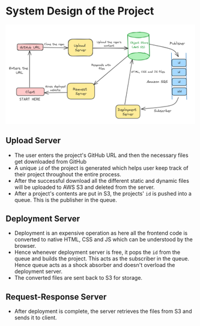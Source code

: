 # System Design of the Project
![System Design](./sys-design.png)
## Upload Server
- The user enters the project's GitHub URL and then the necessary files get downloaded from GitHub 
- A unique ``id`` of the project is generated which helps user keep track of their project throughout the entire process.
- After the successful download all the different static and dynamic files will be uploaded to AWS S3 and deleted from the server.
- After a project's contents are put in S3, the projects' ``id`` is pushed into a queue. This is the publisher in the queue.

## Deployment Server
- Deployment is an expensive operation as here all the frontend code is converted to native HTML, CSS and JS which can be understood by the browser.
- Hence whenever deployment server is free, it pops the ``id`` from the queue and builds the project. This acts as the subscriber in the queue. Hence queue acts as a shock absorber and doesn't overload the deployment server.
- The converted files are sent back to S3 for storage.

## Request-Response Server
- After deployment is complete, the server retrieves the files from S3 and sends it to client.